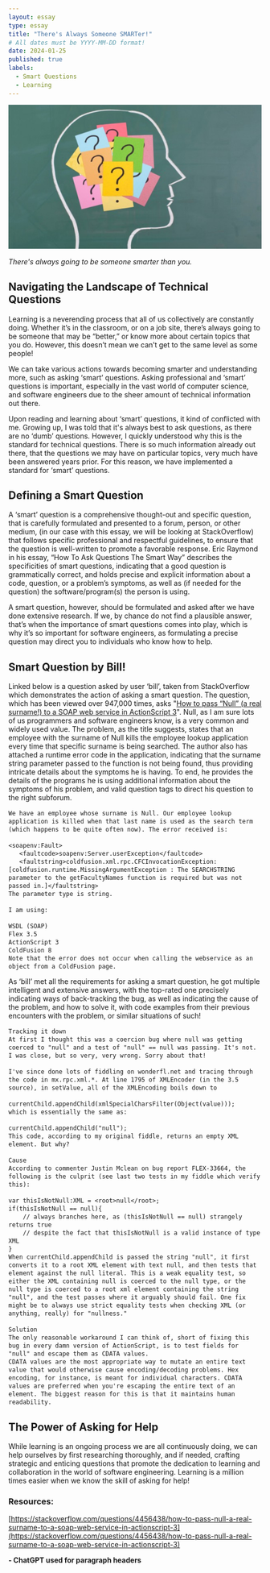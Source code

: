 ```yaml
---
layout: essay
type: essay
title: "There's Always Someone SMARTer!"
# All dates must be YYYY-MM-DD format!
date: 2024-01-25
published: true
labels:
  - Smart Questions
  - Learning
---
```


<img class="img-fluid" src="../img/always-smarter.jpg">

*There's always going to be someone smarter than you.*

## Navigating the Landscape of Technical Questions

Learning is a neverending process that all of us collectively are constantly doing. Whether it’s in the classroom, or on a job site, there’s always going to be someone that may be “better,” or know more about certain topics that you do. However, this doesn’t mean we can’t get to the same level as some people! 

We can take various actions towards becoming smarter and understanding more, such as asking ‘smart’ questions. Asking professional and ‘smart’ questions is important, especially in the vast world of computer science, and software engineers due to the sheer amount of technical information out there.

Upon reading and learning about ‘smart’ questions, it kind of conflicted with me. Growing up, I was told that it's always best to ask questions, as there are no ‘dumb’ questions. However, I quickly understood why this is the standard for technical questions. There is so much information already out there, that the questions we may have on particular topics, very much have been answered years prior. For this reason, we have implemented a standard for ‘smart’ questions.


## Defining a Smart Question

A ‘smart’ question is a comprehensive thought-out and specific question, that is carefully formulated and presented to a forum, person, or other medium, (in our case with this essay, we will be looking at StackOverflow) that follows specific professional and respectful guidelines, to ensure that the question is well-written to promote a favorable response. Eric Raymond in his essay, “How To Ask Questions The Smart Way” describes the specificities of smart questions, indicating that a good question is grammatically correct, and holds precise and explicit information about a code, question, or a problem’s symptoms, as well as (if needed for the question) the software/program(s) the person is using.

A smart question, however, should be formulated and asked after we have done extensive research. If we, by chance do not find a plausible answer, that’s when the importance of smart questions comes into play, which is why it’s so important for software engineers, as formulating a precise question may direct you to individuals who know how to help.


## Smart Question by Bill!

Linked below is a question asked by user ‘bill’, taken from StackOverflow which demonstrates the action of asking a smart question. The question, which has been viewed over 947,000 times, asks "[How to pass “Null” (a real surname!) to a SOAP web service in ActionScript 3](https://stackoverflow.com/questions/4456438/how-to-pass-null-a-real-surname-to-a-soap-web-service-in-actionscript-3)". Null, as I am sure lots of us programmers and software engineers know, is a very common and widely used value. The problem, as the title suggests, states that an employee with the surname of Null kills the employee lookup application every time that specific surname is being searched. The author also has attached a runtime error code in the application, indicating that the surname string parameter passed to the function is not being found, thus providing intricate details about the symptoms he is having. To end, he provides the details of the programs he is using additional information about the symptoms of his problem, and valid question tags to direct his question to the right subforum.

```
We have an employee whose surname is Null. Our employee lookup application is killed when that last name is used as the search term (which happens to be quite often now). The error received is:

<soapenv:Fault>
   <faultcode>soapenv:Server.userException</faultcode>
   <faultstring>coldfusion.xml.rpc.CFCInvocationException: [coldfusion.runtime.MissingArgumentException : The SEARCHSTRING parameter to the getFacultyNames function is required but was not passed in.]</faultstring>
The parameter type is string.

I am using:

WSDL (SOAP)
Flex 3.5
ActionScript 3
ColdFusion 8
Note that the error does not occur when calling the webservice as an object from a ColdFusion page.
```

As ‘bill’ met all the requirements for asking a smart question, he got multiple intelligent and extensive answers, with the top-rated one precisely indicating ways of back-tracking the bug, as well as indicating the cause of the problem, and how to solve it, with code examples from their previous encounters with the problem, or similar situations of such!

```
Tracking it down
At first I thought this was a coercion bug where null was getting coerced to "null" and a test of "null" == null was passing. It's not. I was close, but so very, very wrong. Sorry about that!

I've since done lots of fiddling on wonderfl.net and tracing through the code in mx.rpc.xml.*. At line 1795 of XMLEncoder (in the 3.5 source), in setValue, all of the XMLEncoding boils down to

currentChild.appendChild(xmlSpecialCharsFilter(Object(value)));
which is essentially the same as:

currentChild.appendChild("null");
This code, according to my original fiddle, returns an empty XML element. But why?

Cause
According to commenter Justin Mclean on bug report FLEX-33664, the following is the culprit (see last two tests in my fiddle which verify this):

var thisIsNotNull:XML = <root>null</root>;
if(thisIsNotNull == null){
    // always branches here, as (thisIsNotNull == null) strangely returns true
    // despite the fact that thisIsNotNull is a valid instance of type XML
}
When currentChild.appendChild is passed the string "null", it first converts it to a root XML element with text null, and then tests that element against the null literal. This is a weak equality test, so either the XML containing null is coerced to the null type, or the null type is coerced to a root xml element containing the string "null", and the test passes where it arguably should fail. One fix might be to always use strict equality tests when checking XML (or anything, really) for "nullness."

Solution
The only reasonable workaround I can think of, short of fixing this bug in every damn version of ActionScript, is to test fields for "null" and escape them as CDATA values.
CDATA values are the most appropriate way to mutate an entire text value that would otherwise cause encoding/decoding problems. Hex encoding, for instance, is meant for individual characters. CDATA values are preferred when you're escaping the entire text of an element. The biggest reason for this is that it maintains human readability.
```

## The Power of Asking for Help

While learning is an ongoing process we are all continuously doing, we can help ourselves by first researching thoroughly, and if needed, crafting strategic and enticing questions that promote the dedication to learning and collaboration in the world of software engineering. Learning is a million times easier when we know the skill of asking for help!



### Resources:
[https://stackoverflow.com/questions/4456438/how-to-pass-null-a-real-surname-to-a-soap-web-service-in-actionscript-3](https://stackoverflow.com/questions/4456438/how-to-pass-null-a-real-surname-to-a-soap-web-service-in-actionscript-3)


**- ChatGPT used for paragraph headers**
